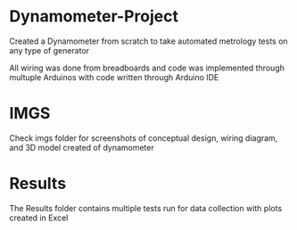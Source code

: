 # Dynamometer-Project
Created a Dynamometer from scratch to take automated metrology tests on any type of generator

All wiring was done from breadboards and code was implemented through multuple Arduinos with code written through Arduino IDE

# IMGS
Check imgs folder for screenshots of conceptual design, wiring diagram, and 3D model created of dynamometer

# Results
The Results folder contains multiple tests run for data collection with plots created in Excel
